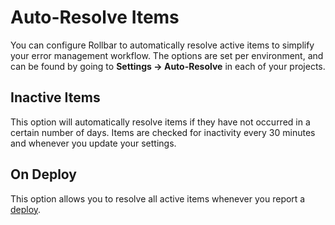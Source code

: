# Auto-Resolve Items

You can configure Rollbar to automatically resolve active items to simplify your error management workflow.  The options are set per environment, and can be found by going to **Settings -> Auto-Resolve** in each of your projects.

## Inactive Items

This option will automatically resolve items if they have not occurred in a certain number of days.  Items are checked for inactivity every 30 minutes and whenever you update your settings.

## On Deploy

This option allows you to resolve all active items whenever you report a [deploy](/docs/deploy-tracking/).
